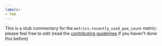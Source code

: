 ```yaml
---
labels:
- PWA
---
```

This is a stub commentary for the `metrics.recently_used_pwa_count` metric: please feel free to edit (read the
[contributing guidelines](https://github.com/mozilla/glean-annotations/blob/main/CONTRIBUTING.md)
if you haven't done this before)
